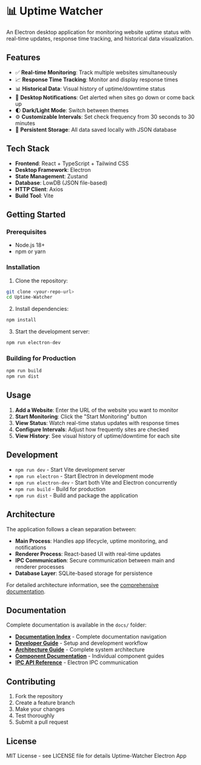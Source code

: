 # 📊 Uptime Watcher

An Electron desktop application for monitoring website uptime status with real-time updates, response time tracking, and historical data visualization.

## Features

- ✅ **Real-time Monitoring**: Track multiple websites simultaneously
- 📈 **Response Time Tracking**: Monitor and display response times
- 📊 **Historical Data**: Visual history of uptime/downtime status
- 🔔 **Desktop Notifications**: Get alerted when sites go down or come back up
- 🌓 **Dark/Light Mode**: Switch between themes
- ⚙️ **Customizable Intervals**: Set check frequency from 30 seconds to 30 minutes
- 💾 **Persistent Storage**: All data saved locally with JSON database

## Tech Stack

- **Frontend**: React + TypeScript + Tailwind CSS
- **Desktop Framework**: Electron
- **State Management**: Zustand
- **Database**: LowDB (JSON file-based)
- **HTTP Client**: Axios
- **Build Tool**: Vite

## Getting Started

### Prerequisites

- Node.js 18+
- npm or yarn

### Installation

1. Clone the repository:

```bash
git clone <your-repo-url>
cd Uptime-Watcher
```

2. Install dependencies:

```bash
npm install
```

3. Start the development server:

```bash
npm run electron-dev
```

### Building for Production

```bash
npm run build
npm run dist
```

## Usage

1. **Add a Website**: Enter the URL of the website you want to monitor
2. **Start Monitoring**: Click the "Start Monitoring" button
3. **View Status**: Watch real-time status updates with response times
4. **Configure Intervals**: Adjust how frequently sites are checked
5. **View History**: See visual history of uptime/downtime for each site

## Development

- `npm run dev` - Start Vite development server
- `npm run electron` - Start Electron in development mode
- `npm run electron-dev` - Start both Vite and Electron concurrently
- `npm run build` - Build for production
- `npm run dist` - Build and package the application

## Architecture

The application follows a clean separation between:

- **Main Process**: Handles app lifecycle, uptime monitoring, and notifications
- **Renderer Process**: React-based UI with real-time updates
- **IPC Communication**: Secure communication between main and renderer processes
- **Database Layer**: SQLite-based storage for persistence

For detailed architecture information, see the [comprehensive documentation](docs/README.md).

## Documentation

Complete documentation is available in the `docs/` folder:

- **[Documentation Index](docs/README.md)** - Complete documentation navigation
- **[Developer Guide](docs/guides/Developer-Guide.md)** - Setup and development workflow
- **[Architecture Guide](docs/architecture/Project-Architecture-Guide.copilotmd)** - Complete system architecture
- **[Component Documentation](docs/component-docs/)** - Individual component guides
- **[IPC API Reference](docs/guides/IPC-API-Reference.md)** - Electron IPC communication

## Contributing

1. Fork the repository
2. Create a feature branch
3. Make your changes
4. Test thoroughly
5. Submit a pull request

## License

MIT License - see LICENSE file for details
Uptime-Watcher Electron App
